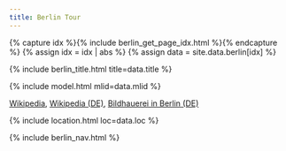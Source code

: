 ```yaml
---
title: Berlin Tour
---
```


{% capture idx %}{% include berlin_get_page_idx.html %}{% endcapture %}
{% assign idx = idx | abs %}
{% assign data = site.data.berlin[idx] %}

{% include berlin_title.html title=data.title %}

{% include model.html mlid=data.mlid %}

[Wikipedia](https://en.wikipedia.org/wiki/Maxim_Gorki_Theater),
[Wikipedia (DE)](https://de.wikipedia.org/wiki/Heinrich-Heine-Denkmal_(Berlin)),
[Bildhauerei in Berlin (DE)](https://bildhauerei-in-berlin.de/bildwerk/heinrich-heine-denkmal/)

{% include location.html loc=data.loc %}

{% include berlin_nav.html %}
